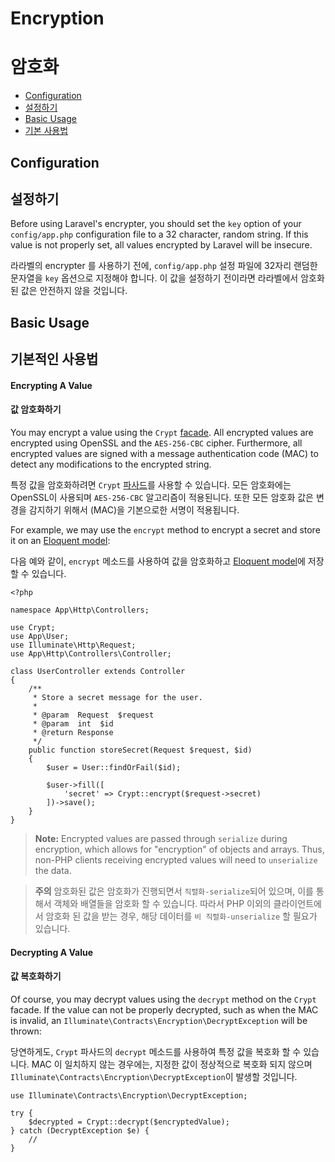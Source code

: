 # Encryption
# 암호화

- [Configuration](#configuration)
- [설정하기](#configuration)
- [Basic Usage](#basic-usage)
- [기본 사용법](#basic-usage)

<a name="configuration"></a>
## Configuration
## 설정하기

Before using Laravel's encrypter, you should set the `key` option of your `config/app.php` configuration file to a 32 character, random string. If this value is not properly set, all values encrypted by Laravel will be insecure.

라라벨의 encrypter 를 사용하기 전에, `config/app.php` 설정 파일에 32자리 랜덤한 문자열을 `key` 옵션으로 지정해야 합니다. 이 값을 설정하기 전이라면 라라벨에서 암호화된 값은 안전하지 않을 것입니다. 

<a name="basic-usage"></a>
## Basic Usage
## 기본적인 사용법

#### Encrypting A Value
#### 값 암호화하기

You may encrypt a value using the `Crypt` [facade](/docs/{{version}}/facades). All encrypted values are encrypted using OpenSSL and the `AES-256-CBC` cipher. Furthermore, all encrypted values are signed with a message authentication code (MAC) to detect any modifications to the encrypted string.

특정 값을 암호화하려면 `Crypt` [파사드](/docs/{{version}}/facades)를 사용할 수 있습니다. 모든 암호화에는 OpenSSL이 사용되며 `AES-256-CBC` 알고리즘이 적용된니다. 또한 모든 암호화 값은 변경을 감지하기 위해서 (MAC)을 기본으로한 서명이 적용됩니다.

For example, we may use the `encrypt` method to encrypt a secret and store it on an [Eloquent model](/docs/{{version}}/eloquent):

다음 예와 같이, `encrypt` 메소드를 사용하여 값을 암호화하고 [Eloquent model](/docs/{{version}}/eloquent)에 저장할 수 있습니다. 

    <?php

    namespace App\Http\Controllers;

    use Crypt;
    use App\User;
    use Illuminate\Http\Request;
    use App\Http\Controllers\Controller;

    class UserController extends Controller
    {
        /**
         * Store a secret message for the user.
         *
         * @param  Request  $request
         * @param  int  $id
         * @return Response
         */
        public function storeSecret(Request $request, $id)
        {
            $user = User::findOrFail($id);

            $user->fill([
                'secret' => Crypt::encrypt($request->secret)
            ])->save();
        }
    }

> **Note:** Encrypted values are passed through `serialize` during encryption, which allows for "encryption" of objects and arrays. Thus, non-PHP clients receiving encrypted values will need to `unserialize` the data.

> **주의** 암호화된 값은 암호화가 진행되면서 `직렬화-serialize`되어 있으며, 이를 통해서 객체와 배열들을 암호화 할 수 있습니다. 따라서 PHP 이외의 클라이언트에서 암호화 된 값을 받는 경우, 해당 데이터를 `비 직렬화-unserialize` 할 필요가 있습니다.

#### Decrypting A Value
#### 값 복호화하기

Of course, you may decrypt values using the `decrypt` method on the `Crypt` facade. If the value can not be properly decrypted, such as when the MAC is invalid, an `Illuminate\Contracts\Encryption\DecryptException` will be thrown:

당연하게도, `Crypt` 파사드의 `decrypt` 메소드를 사용하여 특정 값을 복호화 할 수 있습니다. MAC 이 일치하지 않는 경우에는, 지정한 값이 정상적으로 복호화 되지 않으며 `Illuminate\Contracts\Encryption\DecryptException`이 발생할 것입니다. 

    use Illuminate\Contracts\Encryption\DecryptException;

    try {
        $decrypted = Crypt::decrypt($encryptedValue);
    } catch (DecryptException $e) {
        //
    }
